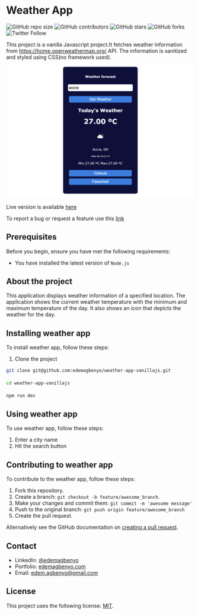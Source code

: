 # Weather App

<!--- These are examples. See https://shields.io for others or to customize this set of shields. You might want to include dependencies, project status and licence info here --->
![GitHub repo size](https://img.shields.io/github/repo-size/edemagbenyo/weather-app-vanillajs)
![GitHub contributors](https://img.shields.io/github/contributors/edemagbenyo/weather-app-vanillajs)
![GitHub stars](https://img.shields.io/github/stars/edemagbenyo/weather-app-vanillajs?style=social)
![GitHub forks](https://img.shields.io/github/forks/edemagbenyo/weather-app-vanillajs?style=social)
![Twitter Follow](https://img.shields.io/twitter/follow/edemagbenyo?style=social)

This project is a vanilla Javascript project.It fetches weather information from https://home.openweathermap.org/ API. The information is sanitized and styled using CSS(no framework used).  


![Screenshot of the webpage](https://github.com/edemagbenyo/weather-app-vanillajs/blob/develop/screenshots/screen.png)


Live version is available [here](http://edemagbenyo.com/weather-app-vanillajs/)

To report a bug or request a feature use this [link](https://github.com/edemagbenyo/weather-app-vanillajs/issues)

## Prerequisites

Before you begin, ensure you have met the following requirements:
<!--- These are just example requirements. Add, duplicate or remove as required --->
* You have installed the latest version of `Node.js`

## About the project

This application displays weather information of a specified location. The application shows the current weather temperature with the minimum and maximum temperature of the day. It also shows an icon that depicts the weather for the day.


## Installing weather app

To install weather app, follow these steps:

1. Clone the project
```bash
git clone git@github.com:edemagbenyo/weather-app-vanillajs.git

cd weather-app-vanillajs

npm run dev
```
## Using weather app

To use weather app, follow these steps:

1. Enter a city name
2. Hit the search button


## Contributing to weather app
<!--- If your README is long or you have some specific process or steps you want contributors to follow, consider creating a separate CONTRIBUTING.md file--->
To contribute to the weather app, follow these steps:

1. Fork this repository.
2. Create a branch: `git checkout -b feature/awesome_branch`.
3. Make your changes and commit them: `git commit -m 'awesome message'`
4. Push to the original branch: `git push origin feature/awesome_branch`
5. Create the pull request.

Alternatively see the GitHub documentation on [creating a pull request](https://help.github.com/en/github/collaborating-with-issues-and-pull-requests/creating-a-pull-request).

## Contact

* LinkedIn: [@edemagbenyo](https://www.linkedin.com/in/edemagbenyo/) 
* Portfolio: [edemagbenyo.com](https://edemagbenyo.com) 
* Email: [edem.agbenyo@gmail.com](mailto:edem.agbenyo@gmail.com)

## License
<!--- If you're not sure which open license to use see https://choosealicense.com/--->

This project uses the following license: [MIT](<link>).
